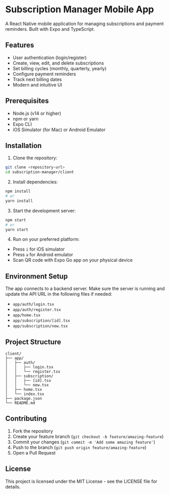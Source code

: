 # Subscription Manager Mobile App

A React Native mobile application for managing subscriptions and payment reminders. Built with Expo and TypeScript.

## Features

- User authentication (login/register)
- Create, view, edit, and delete subscriptions
- Set billing cycles (monthly, quarterly, yearly)
- Configure payment reminders
- Track next billing dates
- Modern and intuitive UI

## Prerequisites

- Node.js (v14 or higher)
- npm or yarn
- Expo CLI
- iOS Simulator (for Mac) or Android Emulator

## Installation

1. Clone the repository:

```bash
git clone <repository-url>
cd subscription-manager/client
```

2. Install dependencies:

```bash
npm install
# or
yarn install
```

3. Start the development server:

```bash
npm start
# or
yarn start
```

4. Run on your preferred platform:

- Press `i` for iOS simulator
- Press `a` for Android emulator
- Scan QR code with Expo Go app on your physical device

## Environment Setup

The app connects to a backend server. Make sure the server is running and update the API URL in the following files if needed:

- `app/auth/login.tsx`
- `app/auth/register.tsx`
- `app/home.tsx`
- `app/subscription/[id].tsx`
- `app/subscription/new.tsx`

## Project Structure

```
client/
├── app/
│   ├── auth/
│   │   ├── login.tsx
│   │   └── register.tsx
│   ├── subscription/
│   │   ├── [id].tsx
│   │   └── new.tsx
│   ├── home.tsx
│   └── index.tsx
├── package.json
└── README.md
```

## Contributing

1. Fork the repository
2. Create your feature branch (`git checkout -b feature/amazing-feature`)
3. Commit your changes (`git commit -m 'Add some amazing feature'`)
4. Push to the branch (`git push origin feature/amazing-feature`)
5. Open a Pull Request

## License

This project is licensed under the MIT License - see the LICENSE file for details.
